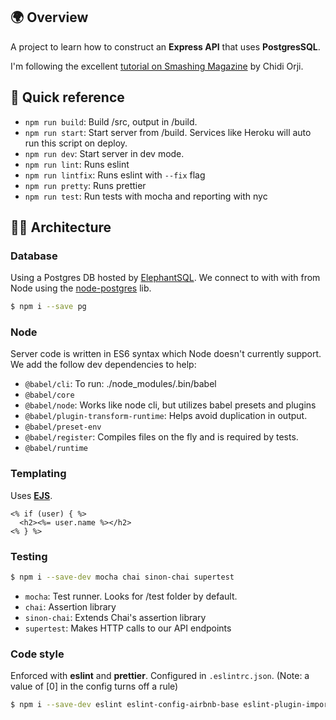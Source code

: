 ## 🌍 Overview
A project to learn how to construct an **Express API** that uses **PostgresSQL**. 

I'm following the excellent [tutorial on Smashing Magazine](https://www.smashingmagazine.com/2020/04/express-api-backend-project-postgresql/) by Chidi Orji.

## 🐰 Quick reference

- `npm run build`: Build /src, output in /build.
- `npm run start`: Start server from /build. Services like Heroku will auto run this script on deploy.
- `npm run dev`: Start server in dev mode.
- `npm run lint`: Runs eslint
- `npm run lintfix`: Runs eslint with `--fix` flag
- `npm run pretty`: Runs prettier
- `npm run test`: Run tests with mocha and reporting with nyc

## 👷‍♀️ Architecture


### Database

Using a Postgres DB hosted by [ElephantSQL](https://www.elephantsql.com/). We connect to with with from Node using the [node-postgres](https://node-postgres.com/) lib. 

```sh
$ npm i --save pg
```


### Node

Server code is written in ES6 syntax which Node doesn't currently support. We add the follow dev dependencies to help:
 
- `@babel/cli`: To run: ./node_modules/.bin/babel
- `@babel/core`
- `@babel/node`: Works like node cli, but utilizes babel presets and plugins
- `@babel/plugin-transform-runtime`: Helps avoid duplication in output.
- `@babel/preset-env`
- `@babel/register`: Compiles files on the fly and is required by tests.
- `@babel/runtime`


### Templating

Uses **[EJS](https://ejs.co/)**.

```ejs
<% if (user) { %>
  <h2><%= user.name %></h2>
<% } %>
```

### Testing

```bash
$ npm i --save-dev mocha chai sinon-chai supertest
```

- `mocha`: Test runner. Looks for /test folder by default.
- `chai`: Assertion library
- `sinon-chai`: Extends Chai's assertion library
- `supertest`: Makes HTTP calls to our API endpoints


### Code style

Enforced with **eslint** and **prettier**. Configured in `.eslintrc.json`. (Note: a value of [0] in the config turns off a rule)

```bash
$ npm i --save-dev eslint eslint-config-airbnb-base eslint-plugin-import prettier
```
